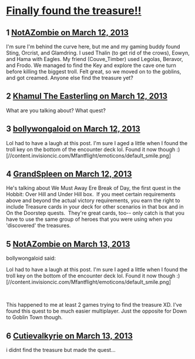 # [Finally found the treasure!!](https://community.fantasyflightgames.com/topic/80665-finally-found-the-treasure/)

## 1 [NotAZombie on March 12, 2013](https://community.fantasyflightgames.com/topic/80665-finally-found-the-treasure/?do=findComment&comment=773026)

I'm sure I'm behind the curve here, but me and my gaming buddy found Sting, Orcrist, and Glamdring. I used Thalin (to get rid of the crows), Eowyn, and Hama with Eagles. My friend (Couve_Timber) used Legolas, Beravor, and Frodo. We managed to find the Key and explore the cave one turn before killing the biggest troll. Felt great, so we moved on to the goblins, and got creamed. Anyone else find the treasure yet?

## 2 [Khamul The Easterling on March 12, 2013](https://community.fantasyflightgames.com/topic/80665-finally-found-the-treasure/?do=findComment&comment=773072)

What are you talking about? What quest?

## 3 [bollywongaloid on March 12, 2013](https://community.fantasyflightgames.com/topic/80665-finally-found-the-treasure/?do=findComment&comment=773088)

Lol had to have a laugh at this post. I'm sure I aged a little when I found the troll key on the bottom of the encounter deck lol. Found it now though :) [//content.invisioncic.com/Mfantflight/emoticons/default_smile.png]

## 4 [GrandSpleen on March 12, 2013](https://community.fantasyflightgames.com/topic/80665-finally-found-the-treasure/?do=findComment&comment=773123)

He's talking about We Must Away Ere Break of Day, the first quest in the Hobbit: Over Hill and Under Hill box.  If you meet certain requirements above and beyond the actual victory requirements, you earn the right to include Treasure cards in your deck for other scenarios in that box and in On the Doorstep quests.  They're great cards, too-- only catch is that you have to use the same group of heroes that you were using when you 'discovered' the treasures.

## 5 [NotAZombie on March 13, 2013](https://community.fantasyflightgames.com/topic/80665-finally-found-the-treasure/?do=findComment&comment=773201)

bollywongaloid said:

Lol had to have a laugh at this post. I'm sure I aged a little when I found the troll key on the bottom of the encounter deck lol. Found it now though :) [//content.invisioncic.com/Mfantflight/emoticons/default_smile.png]



 

This happened to me at least 2 games trying to find the treasure XD. I've found this quest to be much easier multiplayer. Just the opposite for Down to Goblin Town though.

## 6 [Cutievalkyrie on March 13, 2013](https://community.fantasyflightgames.com/topic/80665-finally-found-the-treasure/?do=findComment&comment=773221)

i didnt find the treasure but made the quest…

